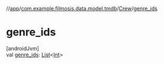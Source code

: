 //[app](../../../index.md)/[com.example.filmosis.data.model.tmdb](../index.md)/[Crew](index.md)/[genre_ids](genre_ids.md)

# genre_ids

[androidJvm]\
val [genre_ids](genre_ids.md): [List](https://kotlinlang.org/api/latest/jvm/stdlib/kotlin.collections/-list/index.html)&lt;[Int](https://kotlinlang.org/api/latest/jvm/stdlib/kotlin/-int/index.html)&gt;
